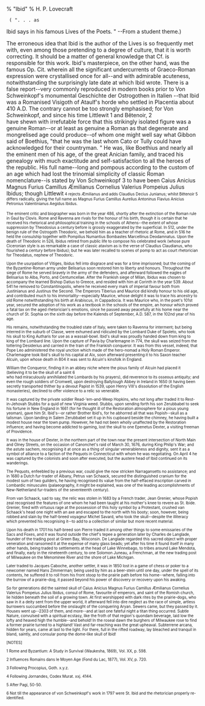 % "Ibid" 
% H. P. Lovecraft

    

 

     ( ". . . as
Ibid says in his famous  Lives of the Poets. " --From a student
theme.)       

The erroneous idea that Ibid is the author of the  Lives  is so frequently met with, even
among those pretending to a degree of culture, that it is worth correcting. It should be a matter
of general knowledge that Cf. is responsible for this work. Ibid's masterpiece, on the
other hand, was the famous  Op. Cit.  wherein all the significant undercurrents of Graeco-Roman
expression were crystallised once for all--and with admirable acuteness, notwithstanding
the surprisingly late date at which Ibid wrote. There is a false report--very commonly
reproduced in modern books prior to Von Schweinkopf's monumental  Geschichte der Ostrogothen
in Italien --that Ibid was a Romanised Visigoth of Ataulf's horde who settled
in Placentia about 410 A.D. The contrary cannot be too strongly emphasised; for Von Schweinkopf,
and since his time Littlewit  1   and B&ecirc;tenoir,  2  
have shewn with irrefutable force that this strikingly isolated figure was a genuine Roman--or
at least as genuine a Roman as that degenerate and mongrelised age could produce--of whom
one might well say what Gibbon said of Boethius, "that he was the last whom Cato or Tully
could have acknowledged for their countryman. " He was, like Boethius and nearly all the
eminent men of his age, of the great Anician family, and traced his genealogy with much exactitude
and self-satisfaction to all the heroes of the republic. His full name--long and pompous
according to the custom of an age which had lost the trinomial simplicity of classic Roman nomenclature--is
stated by Von Schweinkopf  3   to have been Caius Anicius Magnus
Furius Camillus &AElig;milianus Cornelius Valerius Pompeius Julius Ibidus; though Littlewit<font
size="-2"> 4   rejects  &AElig;milianus  and adds  Claudius Decius Junianus; 
whilst B&ecirc;tenoir  5   differs radically, giving the full
name as Magnus Furius Camillus Aurelius Antoninus Flavius Anicius Petronius Valentinianus Aegidus
Ibidus. 

 The eminent critic and biographer was born in the year 486, shortly after the
extinction of the Roman rule in Gaul by Clovis. Rome and Ravenna are rivals for the honour of
his birth, though it is certain that he received his rhetorical and philosophical training in
the schools of Athens--the extent of whose suppression by Theodosius a century before is
grossly exaggerated by the superficial. In 512, under the benign rule of the Ostrogoth Theodoric,
we behold him as a teacher of rhetoric at Rome, and in 516 he held the consulship together with
Pompilius Numantius Bombastes Marcellinus Deodamnatus. Upon the death of Theodoric in 526, Ibidus
retired from public life to compose his celebrated work (whose pure Ciceronian style is as remarkable
a case of classic atavism as is the verse of Claudius Claudianus, who flourished a century before
Ibidus); but he was later recalled to scenes of pomp to act as court rhetorician for Theodatus,
nephew of Theodoric. 

 Upon the usurpation of Vitiges, Ibidus fell into disgrace and was for a time
imprisoned; but the coming of the Byzantine-Roman army under Belisarius soon restored him to
liberty and honours. Throughout the siege of Rome he served bravely in the army of the defenders,
and afterward followed the eagles of Belisarius to Alba, Porto, and Centumcellae. After the
Frankish siege of Milan, Ibidus was chosen to accompany the learned Bishop Datius to Greece,
and resided with him at Corinth in the year 539. About 541 he removed to Constantinopolis, where
he received every mark of imperial favour both from Justinianus and Justinus the Second. The
Emperors Tiberius and Maurice did kindly honour to his old age, and contributed much to his
immortality--especially Maurice, whose delight it was to trace his ancestry to old Rome
notwithstanding his birth at Arabiscus, in Cappadocia. It was Maurice who, in the poet's
101st year, secured the adoption of his work as a textbook in the schools of the empire, an
honour which proved a fatal tax on the aged rhetorician's emotions, since he passed away
peacefully at his home near the church of St. Sophia on the sixth day before the Kalends of
September, A.D. 587, in the 102nd year of his age. 

 His remains, notwithstanding the troubled state of Italy, were taken to Ravenna
for interment; but being interred in the suburb of Classe, were exhumed and ridiculed by the
Lombard Duke of Spoleto, who took his skull to King Autharis for use as a wassail-bowl. Ibid's
skull was proudly handed down from king to king of the Lombard line. Upon the capture of Pavia
by Charlemagne in 774, the skull was seized from the tottering Desiderius and carried in the
train of the Frankish conqueror. It was from this vessel, indeed, that Pope Leo administered
the royal unction which made of the hero-nomad a Holy Roman Emperor. Charlemagne took Ibid's
skull to his capital at Aix, soon afterward presenting it to his Saxon teacher Alcuin, upon
whose death in 804 it was sent to Alcuin's kinsfolk in England. 

 William the Conqueror, finding it in an abbey niche where the pious family
of Alcuin had placed it (believing it to be the skull of a saint  6  
who had miraculously annihilated the Lombards by his prayers), did reverence to its osseous
antiquity; and even the rough soldiers of Cromwell, upon destroying Ballylough Abbey in Ireland
in 1650 (it having been secretly transported thither by a devout Papist in 1539, upon Henry
VIII's dissolution of the English monasteries), declined to offer violence to a relic
so venerable. 

 It was captured by the private soldier Read-'em-and-Weep Hopkins, who
not long after traded it to Rest-in-Jehovah Stubbs for a quid of new Virginia weed. Stubbs,
upon sending forth his son Zerubbabel to seek his fortune in New England in 1661 (for he thought
ill of the Restoration atmosphere for a pious young yeoman), gave him St. Ibid's--or
rather Brother Ibid's, for he abhorred all that was Popish--skull as a talisman.
Upon landing in Salem Zerubbabel set it up in his cupboard beside the chimney, he having built
a modest house near the town pump. However, he had not been wholly unaffected by the Restoration
influence; and having become addicted to gaming, lost the skull to one Epenetus Dexter, a visiting
freeman of Providence. 

 It was in the house of Dexter, in the northern part of the town near the present
intersection of North Main and Olney Streets, on the occasion of Canonchet's raid of March
30, 1676, during King Philip's War; and the astute sachem, recognising it at once as a
thing of singular venerableness and dignity, sent it as a symbol of alliance to a faction of
the Pequots in Connecticut with whom he was negotiating. On April 4 he was captured by the colonists
and soon after executed, but the austere head of Ibid continued on its wanderings. 

 The Pequots, enfeebled by a previous war, could give the now stricken Narragansetts
no assistance; and in 1680 a Dutch fur-trader of Albany, Petrus van Schaack, secured the distinguished
cranium for the modest sum of two guilders, he having recognised its value from the half-effaced
inscription carved in Lombardic minuscules (palaeography, it might be explained, was one of
the leading accomplishments of New-Netherland fur-traders of the seventeenth century). 

     

 From van Schaack, sad to say, the relic was stolen in 1683 by a French trader,
Jean Grenier, whose Popish zeal recognised the features of one whom he had been taught at his
mother's knee to revere as St. Ibide. Grenier, fired with virtuous rage at the possession
of this holy symbol by a Protestant, crushed van Schaack's head one night with an axe
and escaped to the north with his booty; soon, however, being robbed and slain by the half-breed
voyageur Michel Savard, who took the skull--despite the illiteracy which prevented his
recognising it--to add to a collection of similar but more recent material. 

 Upon his death in 1701 his half-breed son Pierre traded it among other things
to some emissaries of the Sacs and Foxes, and it was found outside the chief's tepee a
generation later by Charles de Langlade, founder of the trading post at Green Bay, Wisconsin.
De Langlade regarded this sacred object with proper veneration and ransomed it at the expense
of many glass beads; yet after his time it found itself in many other hands, being traded to
settlements at the head of Lake Winnebago, to tribes around Lake Mendota, and finally, early
in the nineteenth century, to one Solomon Juneau, a Frenchman, at the new trading post of Milwaukee
on the Menominee River and the shore of Lake Michigan. 

 Later traded to Jacques Caboche, another settler, it was in 1850 lost in a
game of chess or poker to a newcomer named Hans Zimmerman; being used by him as a beer-stein
until one day, under the spell of its contents, he suffered it to roll from his front stoop
to the prairie path before his home--where, falling into the burrow of a prairie-dog, it
passed beyond his power of discovery or recovery upon his awaking. 

 So for generations did the sainted skull of Caius Anicius Magnus Furius Camillus
&AElig;milianus Cornelius Valerius Pompeius Julius Ibidus, consul of Rome, favourite of emperors,
and saint of the Romish church, lie hidden beneath the soil of a growing town. At first worshipped
with dark rites by the prairie-dogs, who saw in it a deity sent from the upper world, it afterward
fell into dire neglect as the race of simple, artless burrowers succumbed before the onslaught
of the conquering Aryan. Sewers came, but they passed by it. Houses went up--2303 of them,
and more--and at last one fateful night a titan thing occurred. Subtle Nature, convulsed
with a spiritual ecstasy, like the froth of that region's quondam beverage, laid low the
lofty and heaved high the humble--and behold! In the roseal dawn the burghers of Milwaukee
rose to find a former prairie turned to a highland! Vast and far-reaching was the great upheaval.
Subterrene arcana, hidden for years, came at last to the light. For there, full in the rifted
roadway, lay bleached and tranquil in bland, saintly, and consular pomp the dome-like skull
of Ibid! 

  [NOTES]  

   1    Rome and Byzantium: A Study in Survival 
(Waukesha, 1869), Vol. XX, p. 598. 

   2    Influences Romains dans le Moyen Age 
(Fond du Lac, 1877), Vol. XV, p. 720. 

   3   Following Procopius,  Goth.  x.y.z. 

   4   Following Jornandes, Codex Murat. xxj.
4144. 

   5   After Pagi, 50-50. 

   6   Not till the appearance of von Schweinkopf's
work in 1797 were St. Ibid and the rhetorician properly re-identified. 
